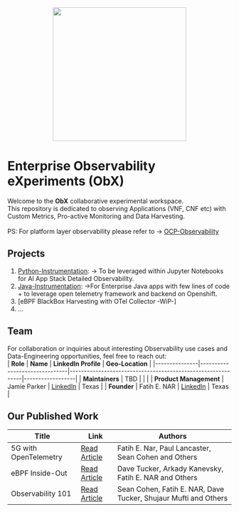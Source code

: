 <div align="center">
    <img src="https://raw.githubusercontent.com/tme-osx/Telco-ObX/refs/heads/main/image/logo.png" width="300"/>
</div>

# Enterprise Observability eXperiments (ObX)
Welcome to the **ObX** collaborative experimental workspace. <br>
This repository is dedicated to observing Applications (VNF, CNF etc) with Custom Metrics, Pro-active Monitoring and Data Harvesting.  <br>
<br>PS: For platform layer observability please refer to -> [OCP-Observability](https://docs.openshift.com/container-platform/4.17/observability/overview/index.html)

## Projects
1.  [Python-Instrumentation](https://github.com/tme-osx/Telco-ObX/tree/main/python): -> To be leveraged within Jupyter Notebooks for AI App Stack Detailed Observability. <br>
2.  [Java-Instrumentation](https://github.com/tme-osx/Telco-ObX/tree/main/java): ->For Enterprise Java apps with few lines of code + to leverage open telemetry framework and backend on Openshift.
3.  [eBPF BlackBox Harvesting with OTel Collector -WiP-]
4.  ...

## Team
For collaboration or inquiries about interesting Observability use cases and Data-Engineering opportunities, feel free to reach out:<br>
| **Role**      | **Name**                      | **LinkedIn Profile**                                         | **Geo-Location** |
|---------------|-------------------------------|-------------------------------------------------------------|------------------|
| **Maintainers**   | TBD                       |               |             |
| **Product Management**   | Jamie Parker       | [LinkedIn](https://www.linkedin.com/in/jamiecprince/)       | Texas            |
| **Founder**   | Fatih E. NAR                  | [LinkedIn](https://www.linkedin.com/in/fenar/)              | Texas            |

## Our Published Work

| Title                                             | Link                                                                                               | Authors                                                       |
|---------------------------------------------------|---------------------------------------------------------------------------------------------------|---------------------------------------------------------------|
| 5G with OpenTelemetry| [Read Article](https://medium.com/open-5g-hypercore/5g-open-telemetry-otel-bccf100e753f) | Fatih E. Nar, Paul Lancaster, Sean Cohen and Others |
| eBPF Inside-Out                                      | [Read Article](https://medium.com/open-5g-hypercore/episode-xvii-bkeeper-a23882feb75)     |  Dave Tucker, Arkady Kanevsky, Fatih E. NAR and Others                         |
| Observability 101    | [Read Article](https://medium.com/open-5g-hypercore/episode-xvi-the-eye-of-the-bee-holder-a8e81be2dfa2) | Sean Cohen, Fatih E. NAR, Dave Tucker, Shujaur Mufti and Others                                                  |                 

